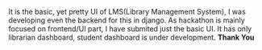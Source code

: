 It is the basic, yet pretty UI of LMS(Library Management System), I was developing even the backend for this in django. As hackathon is mainly focused on frontend/UI part, I have submited just the basic UI.
It has only librarian dashboard, student dashboard is under development.
**Thank You**
